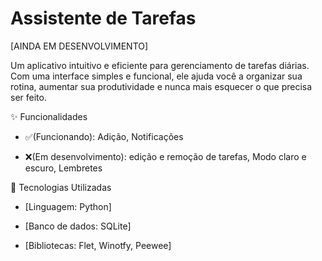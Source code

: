 # Assistente de Tarefas

[AINDA EM DESENVOLVIMENTO]

Um aplicativo intuitivo e eficiente para gerenciamento de tarefas diárias. Com uma interface simples e funcional, ele ajuda você a organizar sua rotina, aumentar sua produtividade e nunca mais esquecer o que precisa ser feito.

✨ Funcionalidades

- ✅(Funcionando): Adição, Notificações

- ❌(Em desenvolvimento): edição e remoção de tarefas, Modo claro e escuro, Lembretes

🚀 Tecnologias Utilizadas

- [Linguagem: Python]

- [Banco de dados: SQLite]

- [Bibliotecas: Flet, Winotfy, Peewee]
